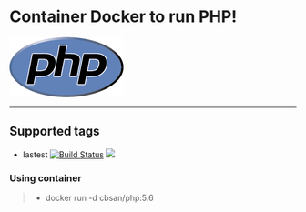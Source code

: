 Container Docker to run PHP!
===================

![PHP Logo](https://raw.githubusercontent.com/docker-library/docs/01c12653951b2fe592c1f93a13b4e289ada0e3a1/php/logo.png)

----------


Supported tags
-------------

 - lastest [![Build Status](https://travis-ci.org/cbsan/docker-php.svg?branch=master)](https://travis-ci.org/cbsan/docker-php)  [![](https://images.microbadger.com/badges/image/cbsan/php.svg)](https://microbadger.com/images/cbsan/php)

### Using container

> - docker run -d cbsan/php:5.6
